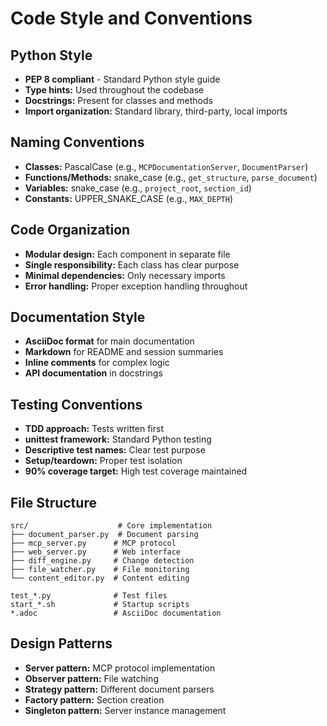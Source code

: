 # Code Style and Conventions

## Python Style
- **PEP 8 compliant** - Standard Python style guide
- **Type hints:** Used throughout the codebase
- **Docstrings:** Present for classes and methods
- **Import organization:** Standard library, third-party, local imports

## Naming Conventions
- **Classes:** PascalCase (e.g., `MCPDocumentationServer`, `DocumentParser`)
- **Functions/Methods:** snake_case (e.g., `get_structure`, `parse_document`)
- **Variables:** snake_case (e.g., `project_root`, `section_id`)
- **Constants:** UPPER_SNAKE_CASE (e.g., `MAX_DEPTH`)

## Code Organization
- **Modular design:** Each component in separate file
- **Single responsibility:** Each class has clear purpose
- **Minimal dependencies:** Only necessary imports
- **Error handling:** Proper exception handling throughout

## Documentation Style
- **AsciiDoc format** for main documentation
- **Markdown** for README and session summaries
- **Inline comments** for complex logic
- **API documentation** in docstrings

## Testing Conventions
- **TDD approach:** Tests written first
- **unittest framework:** Standard Python testing
- **Descriptive test names:** Clear test purpose
- **Setup/teardown:** Proper test isolation
- **90% coverage target:** High test coverage maintained

## File Structure
```
src/                    # Core implementation
├── document_parser.py  # Document parsing
├── mcp_server.py      # MCP protocol
├── web_server.py      # Web interface
├── diff_engine.py     # Change detection
├── file_watcher.py    # File monitoring
└── content_editor.py  # Content editing

test_*.py              # Test files
start_*.sh             # Startup scripts
*.adoc                 # AsciiDoc documentation
```

## Design Patterns
- **Server pattern:** MCP protocol implementation
- **Observer pattern:** File watching
- **Strategy pattern:** Different document parsers
- **Factory pattern:** Section creation
- **Singleton pattern:** Server instance management